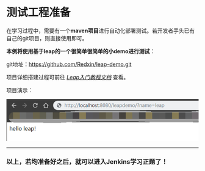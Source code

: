 # 测试工程准备

在学习过程中，需要有一个**maven项目**进行自动化部署测试。若开发者手头已有自己的git项目，则直接使用即可。

**本例将使用基于leap的一个很简单很简单的小demo进行测试**：

git地址：https://github.com/Redxin/leap-demo.git

项目详细搭建过程可前往 [*Leap入门教程文档*](<https://leapframework.gitbooks.io/doc/content/quickstart.html>) 查看。

项目演示：

![1560876921620](assets/1560876921620.png)











------

### 以上，若均准备好之后，就可以进入Jenkins学习正题了！
